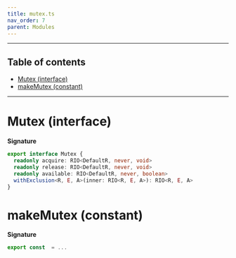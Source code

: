 ```yaml
---
title: mutex.ts
nav_order: 7
parent: Modules
---
```


---

<h2 class="text-delta">Table of contents</h2>

- [Mutex (interface)](#mutex-interface)
- [makeMutex (constant)](#makemutex-constant)

---

# Mutex (interface)

**Signature**

```ts
export interface Mutex {
  readonly acquire: RIO<DefaultR, never, void>
  readonly release: RIO<DefaultR, never, void>
  readonly available: RIO<DefaultR, never, boolean>
  withExclusion<R, E, A>(inner: RIO<R, E, A>): RIO<R, E, A>
}
```

# makeMutex (constant)

**Signature**

```ts
export const  = ...
```

